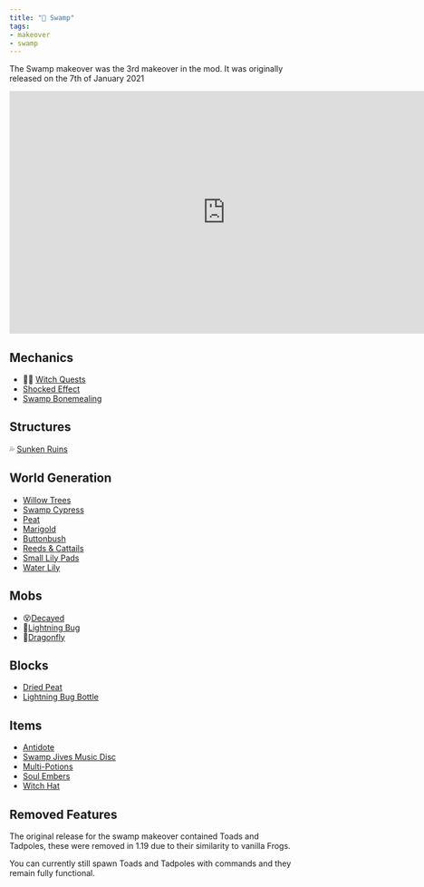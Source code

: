 ```yaml
---
title: "🐸 Swamp"
tags:
- makeover
- swamp
---
```


The Swamp makeover was the 3rd makeover in the mod. It was originally released on the 7th of January 2021
<iframe width="761" height="428" src="https://www.youtube.com/embed/Sc7gUfuUCgM" title="Biome Makeover - Swamp" frameborder="0" allow="accelerometer; autoplay; clipboard-write; encrypted-media; gyroscope; picture-in-picture; web-share" allowfullscreen></iframe>

## Mechanics
- 🧙‍♀️ [Witch Quests](notes/mechanic/witch_quest)
- [Shocked Effect](notes/mechanic/shocked)
- [Swamp Bonemealing](notes/mechanic/swamp_bonemealing)

## Structures
💦 [Sunken Ruins](notes/structure/sunken_ruins)

## World Generation
- [Willow Trees](notes/generation/willow)
- [Swamp Cypress](notes/generation/swamp_cypress)
- [Peat](notes/block/peat)
- [Marigold](notes/block/marigold)
- [Buttonbush](notes/block/buttonbush)
- [Reeds & Cattails](notes/block/reeds_and_cattails)
- [Small Lily Pads](notes/block/small_lily_pad)
- [Water Lily](notes/block/water_lily)

## Mobs
- 😵[Decayed](notes/mob/decayed)
- 🌟[Lightning Bug](notes/mob/lightning_bug)
- 🐉[Dragonfly](notes/mob/dragonfly)

## Blocks
- [Dried Peat](notes/block/dried_peat)
- [Lightning Bug Bottle](notes/block/lightning_bug_bottle)

## Items
- [Antidote](notes/item/antidote)
- [Swamp Jives Music Disc](notes/item/discs)
- [Multi-Potions](notes/item/multi-potions)
- [Soul Embers](notes/item/soul_embers)
- [Witch Hat](notes/item/witch_hat)

## Removed Features
The original release for the swamp makeover contained Toads and Tadpoles, these were removed in 1.19 due to their similarity to vanilla Frogs. 

You can currently still spawn Toads and Tadpoles with commands and they remain fully functional.